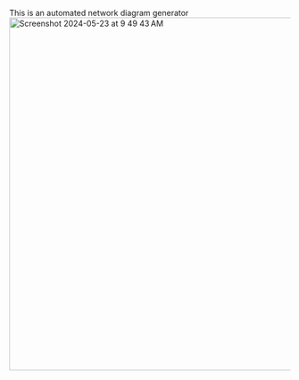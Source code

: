 This is an automated network diagram generator
<img width="633" alt="Screenshot 2024-05-23 at 9 49 43 AM" src="https://github.com/skidad75/Net-Diagrams/assets/9935980/b056b6bc-1e7c-4ec8-ada5-c4d46a42a314">
